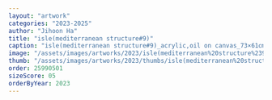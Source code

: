 ```yaml
---
layout: "artwork"
categories: "2023-2025"
author: "Jihoon Ha"
title: "isle(mediterranean structure#9)"
caption: "isle(mediterranean structure#9)_acrylic,oil on canvas_73×61㎝_2023"
image: "/assets/images/artworks/2023/isle(mediterranean%20structure%239)%20acrylic%2Coil%20on%20canvas%2073x61cm%202023.jpg"
thumb: "/assets/images/artworks/2023/thumbs/isle(mediterranean%20structure%239)%20acrylic%2Coil%20on%20canvas%2073x61cm%202023.jpg"
order: 25990501
sizeScore: 05
orderByYear: 2023
---
```

